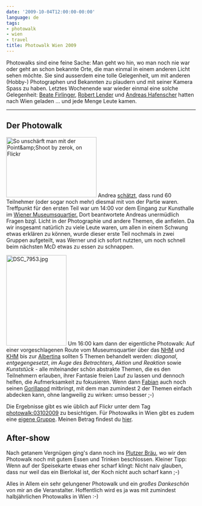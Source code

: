 ```yaml
---
date: '2009-10-04T12:00:00-00:00'
language: de
tags:
- photowalk
- wien
- travel
title: Photowalk Wien 2009
---
```



Photowalks sind eine feine Sache: Man geht wo hin, wo man noch nie war oder geht an schon bekannte Orte, die man einmal in einem anderen Licht sehen m&ouml;chte. Sie sind ausserdem eine tolle Gelegenheit, um mit anderen (Hobby-) Photographen und Bekannten zu plaudern und mit seiner Kamera Spass zu haben. Letztes Wochenende war wieder einmal eine solche Gelegenheit: <a href="http://www.beatefirlinger.at/">Beate Firlinger</a>, <a href="http://www.robertlender.info/">Robert Lender</a> und <a href="http://blog.webnfoto.com/">Andreas Hafenscher</a> hatten nach Wien geladen ... und jede Menge Leute kamen.

-------------

## Der Photowalk

<a href="http://www.flickr.com/photos/zerok/3979651851/"><img alt="So unschärft man mit der Point&amp;amp;Shoot by zerok, on Flickr" class="left" height="160" src="http://farm3.static.flickr.com/2666/3979651851_51c586e385_m.jpg" width="240" /></a> Andrea <a href="http://www.beatefirlinger.at/2009/10/04/photowalk-vienna-xl/">sch&auml;tzt</a>, dass rund 60 Teilnehmer (oder sogar noch mehr) diesmal mit von der Partie waren. Treffpunkt f&uuml;r den ersten Teil war um 14:00 vor dem Eingang zur Kunsthalle im <a href="http://www.mqw.at/">Wiener Museumsquartier.</a> Dort beantwortete Andreas unerm&uuml;dlich Fragen bzgl. Licht in der Photographie und andere Themen, die anfielen. Da wir insgesamt nat&uuml;rlich zu viele Leute waren, um allen in einem Schwung etwas erkl&auml;ren zu k&ouml;nnen, wurde dieser erste Teil nochmals in zwei Gruppen aufgeteilt, was Werner und ich sofort nutzten, um noch schnell beim n&auml;chsten McD etwas zu essen zu schnappen.

<a class="left" href="http://www.flickr.com/photos/zerok/3980426218/" title="DSC_7953.jpg by zerok, on Flickr"><img alt="DSC_7953.jpg" height="240" src="http://farm3.static.flickr.com/2670/3980426218_4fbb68ef4a_m.jpg" width="160" /></a>
Um 16:00 kam dann der eigentliche Photowalk: Auf einer vorgeschlagenen Route vom Museumsquartier &uuml;ber das <a href="http://www.nhm-wien.ac.at/">NHM</a> und <a href="http://www.khm.at/">KHM</a> bis zur <a href="http://www.albertina.at/">Albertina</a> sollten 5 Themen behandelt werden: <em>diagonal</em>, <em>entgegengesetzt</em>, <em>im Auge des Betrachters</em>, <em>Aktion und Reaktion</em> sowie <em>Kunstst&uuml;ck</em> - alle miteinander sch&ouml;n abstrakte Themen, die es den Teilnehmern erlauben, ihrer Fantasie freien Lauf zu lassen und dennoch helfen, die Aufmerksamkeit zu fokusieren. Wenn dann <a href="http://www.topfstedt.de/weblog/">Fabian</a> auch noch seinen <a href="http://joby.com/de/gorillapod">Gorillapod</a> mitbringt, mit dem man zumindest 2 der Themen einfach abdecken kann, ohne langweilig zu wirken: umso besser ;-)

Die Ergebnisse gibt es wie &uuml;blich auf Flickr unter dem Tag <a href="http://www.flickr.com/photos/tags/photowalk03102009/">photowalk:03102009</a> zu besichtigen. F&uuml;r Photowalks in Wien gibt es zudem eine <a href="http://www.flickr.com/groups/photowalkwien/">eigene Gruppe</a>. Meinen Betrag findest du <a href="http://www.flickr.com/photos/zerok/sets/72157622513572356/">hier</a>.</p>

## After-show</h2>

Nach getanem Vergn&uuml;gen ging's dann noch ins <a href="http://www.plutzerbraeu.at/">Plutzer Br&auml;u</a>, wo wir den Photowalk noch mit gutem Essen und Trinken beschlossen. Kleiner Tipp: Wenn auf der Speisekarte etwas eher scharf klingt: Nicht naiv glauben, dass nur weil das ein Bierlokal ist, der Koch nicht auch scharf kann ;-)

Alles in Allem ein sehr gelungener Photowalk und ein <em>gro&szlig;es Dankesch&ouml;n</em> von mir an die Veranstalter. Hoffentlich wird es ja was mit zumindest halbj&auml;hrlichen Photowalks in Wien :-)
